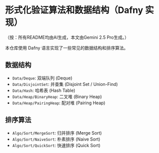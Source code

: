 # 形式化验证算法和数据结构（Dafny 实现）

（按：所有README均由AI生成，本文由Gemini 2.5 Pro生成。）

本仓库使用 Dafny 语言实现了一些常见的数据结构和排序算法。

## 数据结构

- `Data/Deque`: 双端队列 (Deque)
- `Data/DisjointSet`: 并查集 (Disjoint Set / Union-Find)
- `Data/Hash`: 哈希表 (Hash Table)
- `Data/Heap/BinaryHeap`: 二叉堆 (Binary Heap)
- `Data/Heap/PairingHeap`: 配对堆 (Pairing Heap)

## 排序算法

- `Algo/Sort/MergeSort`: 归并排序 (Merge Sort)
- `Algo/Sort/NaiveSort`: 朴素排序 (Naive Sort)
- `Algo/Sort/QuickSort`: 快速排序 (Quick Sort)
